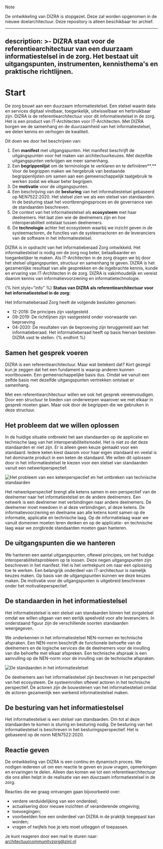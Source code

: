 > [!NOTE]
> De ontwikkeling van DIZRA is stopgezet. Deze zal worden opgenomen in de nieuwe doelarchitectuur. Deze repository is alleen beschikbaar ter archief.

---
description: >-
  DIZRA staat voor de referentiearchitectuur van een duurzaam informatiestelsel
  in de zorg. Het bestaat uit uitgangspunten, instrumenten, kennisthema's en
  praktische richtlijnen.
---

# Start

De zorg bouwt aan een duurzaam informatiestelsel. Een stelsel waarin data en services digitaal vindbaar, toegankelijk, uitwisselbaar en herbruikbaar zijn. DIZRA is de referentiearchitectuur voor dit informatiestelsel in de zorg. Het is een product van IT-Architecten voor IT-Architecten. Met DIZRA borgen we de samenhang en de duurzaamheid van het informatiestelsel, we delen kennis en verhogen de kwaliteit.

Dit doen we door het beschrijven van:

1. Een **manifest** met uitgangspunten. Het manifest beschrijft de uitgangspunten voor het maken van architectuurkeuzes. Met dezelfde uitgangspunten verkrijgen we meer samenhang.
2. Een **begrippenlijst** om de terminologie te verklaren en te definiëren**.** Voor de begrippen maken we hergebruik van bestaande begrippenlijsten om samen aan een gemeenschappelijk taalgebruik te werken zodat we elkaar beter begrijpen.
3. De **motivatie** voor de uitgangspunten.
4. Een beschrijving van de **besturing** van het informatiestelsel gebaseerd op NEN7522:2020. Het stelsel zien we als een stelsel van standaarden. In de besturing staat het voortbrengingsproces en de governance van de standaarden beschreven.
5. De context van het informatiestelsel als **ecosysteem** met haar deelnemers. Het laat zien wie de deelnemers zijn en hoe interoperabiliteit ontstaat tussen deelnemers.
6. De **technologie** achter het ecosysteem waarbij we inzicht geven in de systeemactoren, de functies van de systeemactoren en de leveranciers van de software in het informatiestelsel.

DIZRA is in opdracht van het Informatieberaad Zorg ontwikkeld. Het informatiestelsel is nodig om de zorg nog beter, betaalbaarder en toegankelijker te maken. Als IT-Architecten in de zorg dragen we bij door het stelsel uitgangspunten, structuur en samenhang te geven. DIZRA is het gezamenlijke resultaat van alle gesprekken en de ingebrachte kennis, kunde en ervaring van IT-Architecten in de zorg. DIZRA is vakinhoudelijk en vereist daarom kennis van informatievoorziening en informatietechnologie.

{% hint style="info" %}
**Status van DIZRA als referentiearchitectuur voor het informatiestelsel in de zorg:**

Het Informatieberaad Zorg heeft de volgende besluiten genomen:

* 12-2018: De principes zijn vastgesteld
* 09-2019: De richtlijnen zijn vastgesteld onder voorwaarde van beproeving
* 04-2020: De resultaten van de beproeving zijn teruggemeld aan het informatieberaad. Het informatieberaad heeft op basis hiervan besloten DIZRA vast te stellen.
{% endhint %}

## Samen het gesprek voeren

DIZRA is een referentiearchitectuur. Maar wat betekent dat? Kort gezegd kun je zeggen dat het een fundament is waarop anderen kunnen voortbouwen. Een gemeenschappelijke basis dus. Omdat we vanuit een zelfde basis met dezelfde uitgangspunten vertrekken ontstaat er samenhang.

Met een referentiearchitectuur willen we ook het gesprek vereenvoudigen. Door een structuur te bieden van onderwerpen waarover we met elkaar in gesprek moeten gaan. Maar ook door de begrippen die we gebruiken in deze structuur.

## Het probleem dat we willen oplossen

In de huidige situatie ontbreekt het aan standaarden op de applicatie en technische laag van het interoperabiliteitsmodel. Het is niet zo dat deze standaarden er niet zijn. Er is alleen geen keuze gemaakt voor een standaard. Iedere keten kiest daarom voor haar eigen standaard en veelal is het dominante product in een keten de standaard. We willen dit oplossen door in het informatiestelsel te kiezen voor een stelsel van standaarden vanuit een netwerkperspectief.

![Het probleem van een ketenperspectief en het ontbreken van technische standaarden](.gitbook/assets/problem.svg)

Het netwerkperspectief brengt alle ketens samen in een perspectief van de deelnemer naar het informatiestelsel en de andere deelnemers. Een netwerk is een deelnemer met verbindingen naar andere deelnemers. De deelnemer moet meedoen in al deze verbindingen, al deze ketens. De informatievoorziening en deelname aan alle ketens komt samen op de informatie, applicatie en technische laag. Op de informatielaag waar we vanuit domeinen moeten leren denken en op de applicatie- en technische laag waar we zorgbrede standaarden moeten gaan hanteren.

## De uitgangspunten die we hanteren

We hanteren een aantal uitgangspunten, oftewel principes, om het huidige interoperabiliteitsprobleem op te lossen. Deze negen uitgangspunten zijn beschreven in het manifest. Het is het vertrekpunt om naar een oplossing toe te werken. Een belangrijk onderdeel van IT-architectuur is namelijk keuzes maken. Op basis van de uitgangspunten kunnen we deze keuzes maken. De motivatie voor de uitgangspunten is uitgebreid beschreven onder het motivatieperspectief.

## De standaarden in het informatiestelsel

Het informatiestelsel is een stelsel van standaarden binnen het zorgstelsel omdat we willen uitgaan van een eerlijk speelveld voor alle leveranciers. In onderstaand figuur zijn de verschillende soorten standaarden weergegeven.

We onderkennen in het informatiestelsel NEN-normen en technische afspraken. Een NEN-norm beschrijft de functionele behoefte van de deelnemers en de logische services die de deelnemers voor de invulling van die behoefte met elkaar afspreken. Een technische afspraak is een aanvulling op de NEN-norm voor de invulling van de technische afspraken.

![De standaarden in het informatiestelsel](.gitbook/assets/overview.svg)

De deelnemers aan het informatiestelsel zijn beschreven in het perspectief van het ecosysteem. De systeemrollen oftewel actoren in het technische perspectief. De actoren zijn de bouwstenen van het informatiestelsel omdat de actoren gezamenlijk een werkend informatiestelsel maken.

## De besturing van het informatiestelsel

Het informatiestelsel is een stelsel van standaarden. Om tot al deze standaarden te komen is sturing en besturing nodig. De besturing van het informatiestelsel is beschreven in het besturingsperspectief. Het is gebaseerd op de norm NEN7522:2020.

## Reactie geven

De ontwikkeling van DIZRA is een continu én dynamisch proces. We nodigen iedereen uit om een reactie te geven en jouw vragen, opmerkingen en ervaringen te delen. Alleen dan komen we tot een referentiearchitectuur die ons allen helpt in de realisatie van een duurzaam informatiestelsel in de zorg.

Reacties die we graag ontvangen gaan bijvoorbeeld over:

* verdere verduidelijking van een onderdeel;
* actualisering door nieuwe inzichten of veranderende omgeving;
* toevoegingen;
* voorbeelden hoe een onderdeel van DIZRA in de praktijk toegepast kan worden;
* vragen of twijfels hoe je iets moet uitleggen of toepassen.

Je kunt reageren door een mail te sturen naar: [architectuurcommunityzorg@zinl.nl](mailto:architectuurcommunityzorg@zinl.nl)
